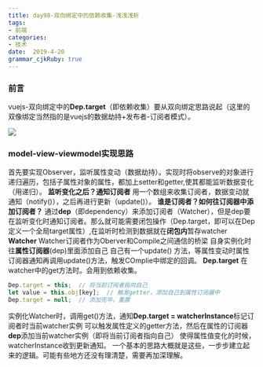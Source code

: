```yaml
---
title: day98-双向绑定中的依赖收集-浅浅浅析
tags: 
- 前端
categories: 
- 技术
date:  2019-4-20
grammar_cjkRuby: true
---
```

### 前言
vuejs-双向绑定中的**Dep.target**（即依赖收集）要从双向绑定思路说起（这里的双像绑定当然指的是vuejs的数据劫持+发布者-订阅者模式）。

![](https://ws1.sinaimg.cn/large/b15ca614gy1g29i3a8nxlj20e609ggmh.jpg)
<!--more-->
### model-view-viewmodel实现思路
首先要实现Observer，监听属性变动（数据劫持）。实现时将observe的对象进行递归遍历，包括子属性对象的属性，都加上setter和getter,使其都能监听数据变化（用递归）。
**监听变化之后？通知订阅者**
用一个数组来收集订阅者，数据变动就通知（notify()），之后再进行更新（update()）。
**谁是订阅者？如何往订阅器中添加订阅者？**
通过**dep**（即dependency）来添加订阅者（Watcher），但是dep要在监听变化时通知订阅者。那么就可能需要闭包操作（Dep.target，即可以在Dep定义一个全局target属性）,在监听时检测到数据就在**闭包内**暂存watcher
 **Watcher**
Watcher订阅者作为Oberver和Compile之间通信的桥梁
自身实例化时往**属性订阅器**(dep)里面添加自己
自己有一个update() 方法，等属性变动时属性订阅器通知再调用update()方法，触发COmplie中绑定的回调。
**Dep.target**
在watcher中的get方法时。会用到依赖收集。
```javascript
Dep.target = this;	// 将当前订阅者指向自己
let value = this.obj[key];	// 触发getter，添加自己到属性订阅器中
Dep.target = null;	// 添加完毕，重置
```
实例化Watcher时，调用get()方法，通知**Dep.target = watcherInstance**标记订阅者时当前watcher实例
可以触发属性定义的getter方法，然后在属性的订阅器**dep**添加当前watcher实例（即将当前订阅者指向自己）
使得属性值变化的时候，watcherInstance收到更新通知。
一个基本的思路大概就是这些，一步步建立起来的逻辑。可能有些地方还没有理清楚，需要再加深理解。
